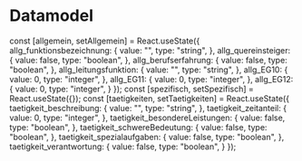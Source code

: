 # Datamodel

 const [allgemein, setAllgemein] = React.useState({
    allg_funktionsbezeichnung: {
      value: "",
      type: "string",
    },
    allg_quereinsteiger: {
      value: false,
      type: "boolean",
    },
    allg_berufserfahrung: {
      value: false,
      type: "boolean",
    },
    allg_leitungsfunktion: {
      value: "",
      type: "string",
    },
    allg_EG10: {
      value: 0,
      type: "integer",
    },
    allg_EG11: {
      value: 0,
      type: "integer",
    },
    allg_EG12: {
      value: 0,
      type: "integer",
    }
  });
  const [spezifisch, setSpezifisch] = React.useState({});
  const [taetigkeiten, setTaetigkeiten] = React.useState({
    taetigkeit_beschreibung: {
      value: "",
      type: "string",
    },
    taetigkeit_zeitanteil: {
      value: 0,
      type: "integer",
    },
    taetigkeit_besondereLeistungen: {
      value: false,
      type: "boolean",
    },
    taetigkeit_schwereBedeutung: {
      value: false,
      type: "boolean",
    },
    taetigkeit_spezialaufgaben: {
      value: false,
      type: "boolean",
    },
    taetigkeit_verantwortung: {
      value: false,
      type: "boolean",
    }
  });
